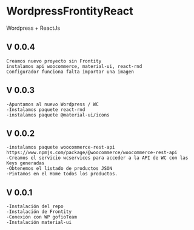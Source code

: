 # WordpressFrontityReact
Wordpress + ReactJs

## V 0.0.4
    Creamos nuevo proyecto sin Frontity
    instalamos api woocommerce, material-ui, react-rnd
    Configurador funciona falta importar una imagen
## V 0.0.3
    -Apuntamos al nuevo Wordpress / WC
    -Instalamos paquete react-rnd
    -instalamos paquete @material-ui/icons
## V 0.0.2
    -instalamos paquete woocommerce-rest-api https://www.npmjs.com/package/@woocommerce/woocommerce-rest-api
    -Creamos el servicio wcservices para acceder a la API de WC con las Keys generadas
    -Obtenemos el listado de productos JSON
    -Pintamos en el Home todos los productos.

## V 0.0.1
    -Instalación del repo
    -Instalación de Frontity
    -Conexión con WP gofioTeam
    -Instalación material-ui
